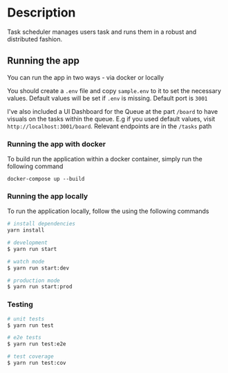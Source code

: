 # Description

Task scheduler manages users task and runs them in a robust and distributed fashion.

## Running the app

You can run the app in two ways - via docker or locally

You should create a `.env` file and copy `sample.env` to it to set the necessary values. Default values will be set if `.env` is missing. Default port is `3001`

I've also included a UI Dashboard for the Queue at the part `/board` to have visuals on the tasks within the queue. E.g if you used default values, visit `http://localhost:3001/board`. Relevant endpoints are in the `/tasks` path

### Running the app with docker

To build run the application within a docker container, simply run the following command

```docker
docker-compose up --build
```

### Running the app locally

To run the application locally, follow the using the following commands

```bash
# install dependencies
yarn install

# development
$ yarn run start

# watch mode
$ yarn run start:dev

# production mode
$ yarn run start:prod
```

### Testing

```bash
# unit tests
$ yarn run test

# e2e tests
$ yarn run test:e2e

# test coverage
$ yarn run test:cov
```
